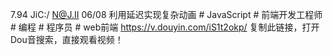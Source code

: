 7.94 JiC:/ N@J.II 06/08 利用延迟实现复杂动画 # JavaScript # 前端开发工程师 # 编程 # 程序员 # web前端  https://v.douyin.com/iS1t2okp/ 复制此链接，打开Dou音搜索，直接观看视频！